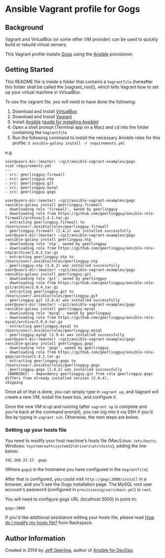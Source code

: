 # Ansible Vagrant profile for Gogs

## Background

Vagrant and VirtualBox (or some other VM provider) can be used to quickly build or rebuild virtual servers.

This Vagrant profile installs [Gogs](https://github.com/gogits/gogs) using the [Ansible](http://www.ansible.com/) provisioner.

## Getting Started

This README file is inside a folder that contains a `Vagrantfile` (hereafter this folder shall be called the [vagrant_root]), which tells Vagrant how to set up your virtual machine in VirtualBox.

To use the vagrant file, you will need to have done the following:

  1. Download and Install [VirtualBox](https://www.virtualbox.org/wiki/Downloads)
  2. Download and Install [Vagrant](https://www.vagrantup.com/downloads.html)
  3. Install [Ansible](https://www.ansible.com/) ([guide for installing Ansible](http://docs.ansible.com/ansible/latest/intro_installation.html))
  4. Open a shell prompt (Terminal app on a Mac) and cd into the folder containing the `Vagrantfile`
  5. Run the following command to install the necessary Ansible roles for this profile: `$ ansible-galaxy install -r requirements.yml`

e.g.
```
user@users-Air:(master) ~/git/ansible-vagrant-examples/gogs
>cat requirements.yml
---
- src: geerlingguy.firewall
- src: geerlingguy.ntp
- src: geerlingguy.git
- src: geerlingguy.mysql
- src: geerlingguy.gogs

user@users-Air:(master) ~/git/ansible-vagrant-examples/gogs
>ansible-galaxy install geerlingguy.firewall
- downloading role 'firewall', owned by geerlingguy
- downloading role from https://github.com/geerlingguy/ansible-role-firewall/archive/2.4.1.tar.gz
- extracting geerlingguy.firewall to /Users/user/.ansible/roles/geerlingguy.firewall
- geerlingguy.firewall (2.4.1) was installed successfully
user@users-Air:(master) ~/git/ansible-vagrant-examples/gogs
>ansible-galaxy install geerlingguy.ntp
- downloading role 'ntp', owned by geerlingguy
- downloading role from https://github.com/geerlingguy/ansible-role-ntp/archive/1.6.2.tar.gz
- extracting geerlingguy.ntp to /Users/user/.ansible/roles/geerlingguy.ntp
- geerlingguy.ntp (1.6.2) was installed successfully
user@users-Air:(master) ~/git/ansible-vagrant-examples/gogs
>ansible-galaxy install geerlingguy.git
- downloading role 'git', owned by geerlingguy
- downloading role from https://github.com/geerlingguy/ansible-role-git/archive/2.0.4.tar.gz
- extracting geerlingguy.git to /Users/user/.ansible/roles/geerlingguy.git
- geerlingguy.git (2.0.4) was installed successfully
user@users-Air:(master) ~/git/ansible-vagrant-examples/gogs
>ansible-galaxy install geerlingguy.mysql
- downloading role 'mysql', owned by geerlingguy
- downloading role from https://github.com/geerlingguy/ansible-role-mysql/archive/2.9.4.tar.gz
- extracting geerlingguy.mysql to /Users/user/.ansible/roles/geerlingguy.mysql
- geerlingguy.mysql (2.9.4) was installed successfully
user@users-Air:(master) ~/git/ansible-vagrant-examples/gogs
>ansible-galaxy install geerlingguy.gogs
- downloading role 'gogs', owned by geerlingguy
- downloading role from https://github.com/geerlingguy/ansible-role-gogs/archive/1.4.2.tar.gz
- extracting geerlingguy.gogs to /Users/user/.ansible/roles/geerlingguy.gogs
- geerlingguy.gogs (1.4.2) was installed successfully
 [WARNING]: - dependency geerlingguy.git from role geerlingguy.gogs differs from already installed version (2.0.4),
skipping
```

Once all of that is done, you can simply type in `vagrant up`, and Vagrant will create a new VM, install the base box, and configure it.

Once the new VM is up and running (after `vagrant up` is complete and you're back at the command prompt), you can log into it via SSH if you'd like by typing in `vagrant ssh`. Otherwise, the next steps are below.

### Setting up your hosts file

You need to modify your host machine's hosts file (Mac/Linux: `/etc/hosts`; Windows: `%systemroot%\system32\drivers\etc\hosts`), adding the line below:

    192.168.33.23  gogs

(Where `gogs`) is the hostname you have configured in the `Vagrantfile`).

After that is configured, you could visit `http://gogs:3000/install` in a browser, and you'll see the Gogs installation page. The MySQL root user account's password (configured in `provisioning/vars/main.yml`) is `root`.

You will need to configure gogs URL (localhost:3000) to point to:
```
gogs:3000
```

If you'd like additional assistance editing your hosts file, please read [How do I modify my hosts file?](http://www.rackspace.com/knowledge_center/article/how-do-i-modify-my-hosts-file) from Rackspace.

## Author Information

Created in 2014 by [Jeff Geerling](https://www.jeffgeerling.com/), author of [Ansible for DevOps](https://www.ansiblefordevops.com/).
